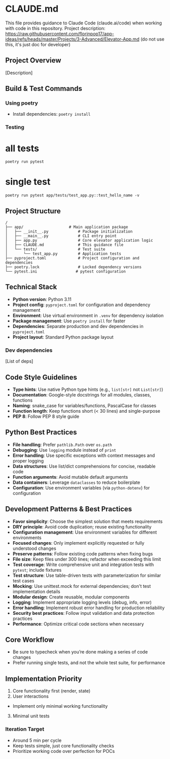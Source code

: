 # CLAUDE.md

This file provides guidance to Claude Code (claude.ai/code) when working with code in this repository.
Project description: https://raw.githubusercontent.com/florinpop17/app-ideas/refs/heads/master/Projects/3-Advanced/Elevator-App.md (do not use this, it's just doc for developer)

## Project Overview
[Description]

## Build & Test Commands

### Using poetry
- Install dependencies: `poetry install`

### Testing
# all tests
`poetry run pytest`

# single test
`poetry run pytest app/tests/test_app.py::test_hello_name -v`


## Project Structure

```
/
├── app/                    # Main application package
│   ├── __init__.py             # Package initialization
│   ├── __main__.py             # CLI entry point
│   ├── app.py                  # Core elevator application logic
│   ├── CLAUDE.md               # This guidance file
│   └── tests/                  # Test suite
│       └── test_app.py         # Application tests
├── pyproject.toml              # Project configuration and dependencies
├── poetry.lock                 # Locked dependency versions
└── pytest.ini                 # pytest configuration

```

## Technical Stack

- **Python version**: Python 3.11
- **Project config**: `pyproject.toml` for configuration and dependency management
- **Environment**: Use virtual environment in `.venv` for dependency isolation
- **Package management**: Use `poetry install` for faster
- **Dependencies**: Separate production and dev dependencies in `pyproject.toml`
- **Project layout**: Standard Python package layout

### Dev dependencies

[List of deps]

## Code Style Guidelines

- **Type hints**: Use native Python type hints (e.g., `list[str]` not `List[str]`)
- **Documentation**: Google-style docstrings for all modules, classes, functions
- **Naming**: snake_case for variables/functions, PascalCase for classes
- **Function length**: Keep functions short (< 30 lines) and single-purpose
- **PEP 8**: Follow PEP 8 style guide

## Python Best Practices

- **File handling**: Prefer `pathlib.Path` over `os.path`
- **Debugging**: Use `logging` module instead of `print`
- **Error handling**: Use specific exceptions with context messages and proper logging
- **Data structures**: Use list/dict comprehensions for concise, readable code
- **Function arguments**: Avoid mutable default arguments
- **Data containers**: Leverage `dataclasses` to reduce boilerplate
- **Configuration**: Use environment variables (via `python-dotenv`) for configuration

## Development Patterns & Best Practices

- **Favor simplicity**: Choose the simplest solution that meets requirements
- **DRY principle**: Avoid code duplication; reuse existing functionality
- **Configuration management**: Use environment variables for different environments
- **Focused changes**: Only implement explicitly requested or fully understood changes
- **Preserve patterns**: Follow existing code patterns when fixing bugs
- **File size**: Keep files under 300 lines; refactor when exceeding this limit
- **Test coverage**: Write comprehensive unit and integration tests with `pytest`; include fixtures
- **Test structure**: Use table-driven tests with parameterization for similar test cases
- **Mocking**: Use unittest.mock for external dependencies; don't test implementation details
- **Modular design**: Create reusable, modular components
- **Logging**: Implement appropriate logging levels (debug, info, error)
- **Error handling**: Implement robust error handling for production reliability
- **Security best practices**: Follow input validation and data protection practices
- **Performance**: Optimize critical code sections when necessary


## Core Workflow
- Be sure to typecheck when you’re done making a series of code changes
- Prefer running single tests, and not the whole test suite, for performance

## Implementation Priority
1. Core functionality first (render, state)
2. User interactions
  - Implement only minimal working functionality
3. Minimal unit tests

### Iteration Target
- Around 5 min per cycle
- Keep tests simple, just core functionality checks
- Prioritize working code over perfection for POCs
